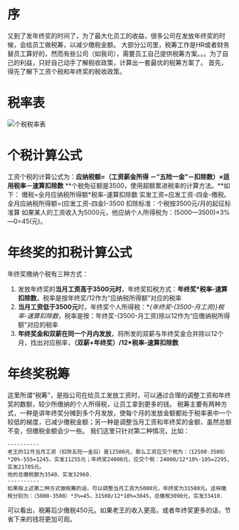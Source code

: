 # 序 #
又到了发年终奖的时间了，为了最大化员工的收益，很多公司在发放年终奖的时候，会给员工做税筹，以减少缴税金额。
大部分公司里，税筹工作是HR或者财务替员工算好的，然而有些公司（如我司），需要员工自己提供税筹方案。。。为了自己的利益，只好自己动手了解税收政策，计算出一套最优的税筹方案了。
首先，得先了解下工资个税和年终奖的税收政策。

# 税率表 #
![个税税率表](https://gss1.bdstatic.com/-vo3dSag_xI4khGkpoWK1HF6hhy/baike/c0%3Dbaike92%2C5%2C5%2C92%2C30/sign=56731b6525dda3cc1fe9b07260805264/5366d0160924ab188a6e63cd3efae6cd7a890bcb.jpg)
# 个税计算公式 #
工资个税的计算公式为：**应纳税额=（工资薪金所得 －“五险一金”－扣除数）×适用税率－速算扣除数**
**个税免征额是3500，使用超额累进税率的计算方法。**如下：
缴税=全月应纳税所得额*税率-速算扣除数
实发工资=应发工资-四金-缴税。
全月应纳税所得额=(应发工资-四金)-3500
扣除标准：个税按3500元/月的起征标准算
如果某人的工资收入为5000元，他应纳个人所得税为：(5000—3500)×3%—0=45(元)。

# 年终奖的扣税计算公式 #
年终奖缴纳个税有三种方式：
1. 发放年终奖的**当月工资高于3500元时**，年终奖扣税方式：**年终奖*税率-速算扣除数**，税率是按年终奖/12作为“应纳税所得额”对应的税率
2. **当月工资低于3500元**时，年终奖个人所得税：**{年终奖-(3500-月工资)}*税率-速算扣除数**，税率是按：年终奖-(3500-月工资)除以12作为“应缴纳税所得额”对应的税率
3. **年终奖金和双薪在同一个月内发放**，将所发的双薪与年终奖金合并除以12个月，找出对应税率，**（双薪+年终奖）/12*税率-速算扣除数**


# 年终奖税筹 #
这里所谓“税筹”，是指公司在给员工发放工资时，可以通过合理的调整工资和年终奖的数额，较少所缴纳的个人所得税，让员工拿到更多的钱。
税筹主要有两种方式，一种是讲年终奖分摊到多个月发放，使每个月的发放金额都处于税率表中一个较低的梯度，已减少缴税金额；另一种是调整当月工资和年终奖的金额，虽然总额不变，但缴税金额会少一些。
我们这里只针对第二种情况，比如：
```
----------
老王的12月当月工资（扣除五险一金后）是12500元，那么工资应交个税为：（12500-3500）*20%-555=1245，实发11255元；年终奖24000元，应交个税：24000/12*10%-105=2295,实发21705元。
他的总缴税额为3540，实发32960.
----------
如果按上述第二种方式做税筹的话，可以调整当月工资为5000元，年终奖为31500元。这样缴税分别为：（5000-3500）*3%=45，31500/12*10%=3045，总缴税3090元，实发33410.
```
可以看出，税筹后少缴税450元。如果老王的收入更高，或者年终奖更多的话，节省下来的钱将更加可观。

